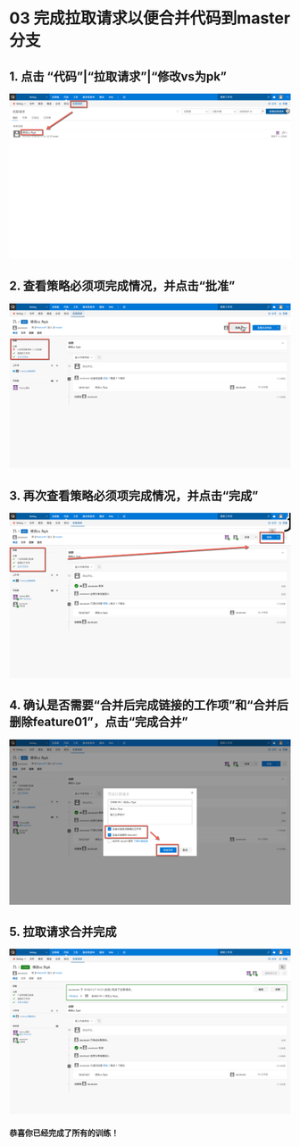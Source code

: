 ﻿# 03 完成拉取请求以便合并代码到master分支

## 1. 点击 “代码”|“拉取请求”|“修改vs为pk”

![](images/mergepullrequeststep1.png)

## 2. 查看策略必须项完成情况，并点击“批准”

![](images/mergepullrequeststep2.png)

## 3. 再次查看策略必须项完成情况，并点击“完成”

![](images/mergepullrequeststep3.png)

## 4. 确认是否需要“合并后完成链接的工作项”和“合并后删除feature01”，点击“完成合并”

![](images/mergepullrequeststep4.png)

## 5. 拉取请求合并完成

![](images/mergepullrequeststep5.png)

#### 恭喜你已经完成了所有的训练！